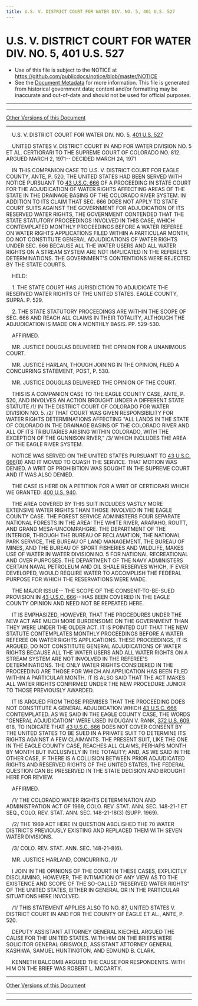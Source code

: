 ```yaml
---
title: U.S. V. DISTRICT COURT FOR WATER DIV. NO. 5, 401 U.S. 527
---
```


# U.S. V. DISTRICT COURT FOR WATER DIV. NO. 5, 401 U.S. 527

* Use of this file is subject to the NOTICE at https://github.com/publicdocs/notice/blob/master/NOTICE
* See the [Document Metadata](../../../index.md) for more information.
  This file is generated from historical government data; content and/or formatting may be inaccurate and out-of-date and should not be used for official purposes.

----------
----------

[Other Versions of this Document](https://publicdocs.github.io/go/links?ns=uslm-x&ref=%2Fus%2Fcourts%2Fscotus%2FusReporter%2F401%2F527)

----------

    U.S. V. DISTRICT COURT FOR WATER DIV. NO. 5, [401 U.S. 527][/us/courts/scotus/usReporter/401/527]

    UNITED STATES V. DISTRICT COURT IN AND FOR WATER DIVISION NO. 5 ET AL. CERTIORARI TO THE SUPREME COURT OF COLORADO NO. 812.  ARGUED MARCH 2, 1971-- DECIDED MARCH 24, 1971

    IN THIS COMPANION CASE TO U.S. V. DISTRICT COURT FOR EAGLE COUNTY, ANTE, P. 520, THE UNITED STATES HAD BEEN SERVED WITH NOTICE PURSUANT TO [43 U.S.C. 666][/us/usc/t43/s666] OF A PROCEEDING IN STATE COURT FOR THE ADJUDICATION OF WATER RIGHTS AFFECTING AREAS OF THE STATE IN THE DRAINAGE BASINS OF THE COLORADO RIVER SYSTEM.  IN ADDITION TO ITS CLAIM THAT SEC. 666 DOES NOT APPLY TO STATE COURT SUITS AGAINST THE GOVERNMENT FOR ADJUDICATION OF ITS RESERVED WATER RIGHTS, THE GOVERNMENT CONTENDED THAT THE STATE STATUTORY PROCEEDINGS INVOLVED IN THIS CASE, WHICH CONTEMPLATED MONTHLY PROCEEDINGS BEFORE A WATER REFEREE ON WATER RIGHTS APPLICATIONS FILED WITHIN A PARTICULAR MONTH, DO NOT CONSTITUTE GENERAL ADJUDICATIONS OF WATER RIGHTS UNDER SEC. 666 BECAUSE ALL THE WATER USERS AND ALL WATER RIGHTS ON A STREAM SYSTEM ARE NOT IMPLICATED IN THE REFEREE'S DETERMINATIONS.  THE GOVERNMENT'S CONTENTIONS WERE REJECTED BY THE STATE COURTS.

    HELD:

    1.  THE STATE COURT HAS JURISDICTION TO ADJUDICATE THE RESERVED WATER RIGHTS OF THE UNITED STATES.  EAGLE COUNTY, SUPRA.  P. 529.

    2.  THE STATE STATUTORY PROCEEDINGS ARE WITHIN THE SCOPE OF SEC. 666 AND REACH ALL CLAIMS IN THEIR TOTALITY, ALTHOUGH THE ADJUDICATION IS MADE ON A MONTHLY BASIS.  PP. 529-530.

    AFFIRMED.

    MR. JUSTICE DOUGLAS DELIVERED THE OPINION FOR A UNANIMOUS COURT.

    MR. JUSTICE HARLAN, THOUGH JOINING IN THE OPINION, FILED A CONCURRING STATEMENT, POST, P. 530.

    MR. JUSTICE DOUGLAS DELIVERED THE OPINION OF THE COURT.

    THIS IS A COMPANION CASE TO THE EAGLE COUNTY CASE, ANTE, P. 520, AND INVOLVES AN ACTION BROUGHT UNDER A DIFFERENT STATE STATUTE /1/  IN THE DISTRICT COURT OF COLORADO FOR WATER DIVISION NO. 5.  /2/  THAT COURT WAS GIVEN RESPONSIBILITY FOR WATER RIGHTS DETERMINATIONS AFFECTING "ALL LANDS IN THE STATE OF COLORADO IN THE DRAINAGE BASINS OF THE COLORADO RIVER AND ALL OF ITS TRIBUTARIES ARISING WITHIN COLORADO, WITH THE EXCEPTION OF THE GUNNISON RIVER,"  /3/  WHICH INCLUDES THE AREA OF THE EAGLE RIVER SYSTEM.

    NOTICE WAS SERVED ON THE UNITED STATES PURSUANT TO [43 U.S.C. 666][/us/usc/t43/s666](B) AND IT MOVED TO QUASH THE SERVICE.  THAT MOTION WAS DENIED.  A WRIT OF PROHIBITION WAS SOUGHT IN THE SUPREME COURT AND IT WAS ALSO DENIED.

    THE CASE IS HERE ON A PETITION FOR A WRIT OF CERTIORARI WHICH WE GRANTED.  [400 U.S. 940][/us/courts/scotus/usReporter/400/940].

    THE AREA COVERED BY THIS SUIT INCLUDES VASTLY MORE EXTENSIVE WATER RIGHTS THAN THOSE INVOLVED IN THE EAGLE COUNTY CASE.  THE FOREST SERVICE ADMINISTERS FOUR SEPARATE NATIONAL FORESTS IN THE AREA:  THE WHITE RIVER, ARAPAHO, ROUTT, AND GRAND MESA-UNCOMPAHGRE.  THE DEPARTMENT OF THE INTERIOR, THROUGH THE BUREAU OF RECLAMATION, THE NATIONAL PARK SERVICE, THE BUREAU OF LAND MANAGEMENT, THE BUREAU OF MINES, AND THE BUREAU OF SPORT FISHERIES AND WILDLIFE, MAKES USE OF WATER IN WATER DIVISION NO. 5 FOR NATIONAL RECREATIONAL AND OVER PURPOSES.  THE DEPARTMENT OF THE NAVY ADMINISTERS CERTAIN NAVAL PETROLEUM AND OIL SHALE RESERVES WHICH, IF EVER DEVELOPED, WOULD REQUIRE WATER TO ACCOMPLISH THE FEDERAL PURPOSE FOR WHICH THE RESERVATIONS WERE MADE.

    THE MAJOR ISSUE-- THE SCOPE OF THE CONSENT-TO-BE-SUED PROVISION IN [43 U.S.C. 666][/us/usc/t43/s666]-- HAS BEEN COVERED IN THE EAGLE COUNTY OPINION AND NEED NOT BE REPEATED HERE.

    IT IS EMPHASIZED, HOWEVER, THAT THE PROCEDURES UNDER THE NEW ACT ARE MUCH MORE BURDENSOME ON THE GOVERNMENT THAN THEY WERE UNDER THE OLDER ACT.  IT IS POINTED OUT THAT THE NEW STATUTE CONTEMPLATES MONTHLY PROCEEDINGS BEFORE A WATER REFEREE ON WATER RIGHTS APPLICATIONS.  THESE PROCEEDINGS, IT IS ARGUED, DO NOT CONSTITUTE GENERAL ADJUDICATIONS OF WATER RIGHTS BECAUSE ALL THE WATER USERS AND ALL WATER RIGHTS ON A STREAM SYSTEM ARE NOT INVOLVED IN THE REFEREE'S DETERMINATIONS.  THE ONLY WATER RIGHTS CONSIDERED IN THE PROCEEDING ARE THOSE FOR WHICH AN APPLICATION HAS BEEN FILED WITHIN A PARTICULAR MONTH.  IT IS ALSO SAID THAT THE ACT MAKES ALL WATER RIGHTS CONFIRMED UNDER THE NEW PROCEDURE JUNIOR TO THOSE PREVIOUSLY AWARDED.

    IT IS ARGUED FROM THOSE PREMISES THAT THE PROCEEDING DOES NOT CONSTITUTE A GENERAL ADJUDICATION WHICH [43 U.S.C. 666][/us/usc/t43/s666] CONTEMPLATED.  AS WE SAID IN THE EAGLE COUNTY CASE, THE WORDS "GENERAL ADJUDICATION" WERE USED IN DUGAN V. RANK, [372 U.S. 609][/us/courts/scotus/usReporter/372/609], 618, TO INDICATE THAT [43 U.S.C. 666][/us/usc/t43/s666] DOES NOT COVER CONSENT BY THE UNITED STATES TO BE SUED IN A PRIVATE SUIT TO DETERMINE ITS RIGHTS AGAINST A FEW CLAIMANTS.  THE PRESENT SUIT, LIKE THE ONE IN THE EAGLE COUNTY CASE, REACHES ALL CLAIMS, PERHAPS MONTH BY MONTH BUT INCLUSIVELY IN THE TOTALITY; AND, AS WE SAID IN THE OTHER CASE, IF THERE IS A COLLISION BETWEEN PRIOR ADJUDICATED RIGHTS AND RESERVED RIGHTS OF THE UNITED STATES, THE FEDERAL QUESTION CAN BE PRESERVED IN THE STATE DECISION AND BROUGHT HERE FOR REVIEW.

    AFFIRMED.

    /1/  THE COLORADO WATER RIGHTS DETERMINATION AND ADMINISTRATION ACT OF 1969, COLO. REV. STAT. ANN. SEC. 148-21-1 ET SEQ., COLO. REV. STAT. ANN. SEC. 148-21-18(3) (SUPP. 1969).

    /2/  THE 1969 ACT HERE IN QUESTION ABOLISHED THE 70 WATER DISTRICTS PREVIOUSLY EXISTING AND REPLACED THEM WITH SEVEN WATER DIVISIONS.

    /3/  COLO. REV. STAT. ANN. SEC. 148-21-8(6).

    MR. JUSTICE HARLAND, CONCURRING.  /1/

    I JOIN IN THE OPINIONS OF THE COURT IN THESE CASES, EXPLICITLY DISCLAIMING, HOWEVER, THE INTIMATION OF ANY VIEW AS TO THE EXISTENCE AND SCOPE OF THE SO-CALLED "RESERVED WATER RIGHTS" OF THE UNITED STATES, EITHER IN GENERAL OR IN THE PARTICULAR SITUATIONS HERE INVOLVED.

    /1/  THIS STATEMENT APPLIES ALSO TO NO. 87, UNITED STATES V. DISTRICT COURT IN AND FOR THE COUNTY OF EAGLE ET AL., ANTE, P. 520.

    DEPUTY ASSISTANT ATTORNEY GENERAL KIECHEL ARGUED THE CAUSE FOR THE UNITED STATES.  WITH HIM ON THE BRIEFS WERE SOLICITOR GENERAL GRISWOLD, ASSISTANT ATTORNEY GENERAL KASHIWA, SAMUEL HUNTINGTON, AND EDMUND B. CLARK.

    KENNETH BALCOMB ARGUED THE CAUSE FOR RESPONDENTS.  WITH HIM ON THE BRIEF WAS ROBERT L. MCCARTY.

----------

[Other Versions of this Document](https://publicdocs.github.io/go/links?ns=uslm-x&ref=%2Fus%2Fcourts%2Fscotus%2FusReporter%2F401%2F527)

----------
----------

[/us/courts/scotus/usReporter/401/527]: https://publicdocs.github.io/go/links?ns=uslm-x&ref=%2Fus%2Fcourts%2Fscotus%2FusReporter%2F401%2F527
[/us/usc/t43/s666]: https://publicdocs.github.io/go/links?ns=uslm&ref=%2Fus%2Fusc%2Ft43%2Fs666
[/us/usc/t43/s666]: https://publicdocs.github.io/go/links?ns=uslm&ref=%2Fus%2Fusc%2Ft43%2Fs666
[/us/courts/scotus/usReporter/400/940]: https://publicdocs.github.io/go/links?ns=uslm-x&ref=%2Fus%2Fcourts%2Fscotus%2FusReporter%2F400%2F940
[/us/usc/t43/s666]: https://publicdocs.github.io/go/links?ns=uslm&ref=%2Fus%2Fusc%2Ft43%2Fs666
[/us/usc/t43/s666]: https://publicdocs.github.io/go/links?ns=uslm&ref=%2Fus%2Fusc%2Ft43%2Fs666
[/us/courts/scotus/usReporter/372/609]: https://publicdocs.github.io/go/links?ns=uslm-x&ref=%2Fus%2Fcourts%2Fscotus%2FusReporter%2F372%2F609
[/us/usc/t43/s666]: https://publicdocs.github.io/go/links?ns=uslm&ref=%2Fus%2Fusc%2Ft43%2Fs666


